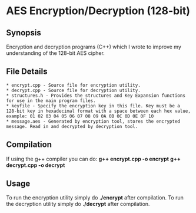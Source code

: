 # AES Encryption/Decryption (128-bit)

## Synopsis
Encryption and decryption programs (C++) which I wrote to improve my understanding of the 128-bit AES cipher.

## File Details
	* encrypt.cpp - Source file for encryption utility. 
	* decrypt.cpp - Source file for decryption utility.
	* structures.h - Provides the structures and Key Expansion functions for use in the main program files.
	* keyfile - Specify the encryption key in this file. Key must be a 128-bit key in hexadecimal format with a space between each hex value, example: 01 02 03 04 05 06 07 08 09 0A 0B 0C 0D 0E 0F 10
	* message.aes - Generated by encryption tool, stores the encrypted message. Read in and decrypted by decryption tool.

## Compilation
If using the g++ compiler you can do:
**g++ encrypt.cpp -o encrypt**
**g++ decrypt.cpp -o decrypt**

## Usage
To run the encryption utility simply do **./encrypt** after compilation.
To run the decryption utility simply do **./decrypt** after compilation.

